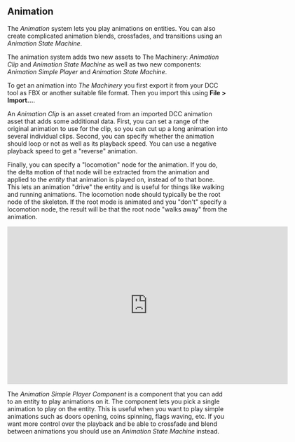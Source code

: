 ## Animation

The *Animation* system lets you play animations on entities. You can also create complicated
animation blends, crossfades, and transitions using an *Animation State Machine*.

The animation system adds two new assets to The Machinery: *Animation Clip* and *Animation State
Machine* as well as two new components: *Animation Simple Player* and *Animation State Machine*.

To get an animation into *The Machinery* you first export it from your DCC tool as FBX or another
suitable file format. Then you import this using **File > Import...**.

An *Animation Clip* is an asset created from an imported DCC animation asset that adds some
additional data. First, you can set a range of the original animation to use for the clip, so you
can cut up a long animation into several individual clips. Second, you can specify whether the
animation should loop or not as well as its playback speed. You can use a negative playback speed to
get a "reverse" animation.

Finally, you can specify a "locomotion" node for the animation. If you do, the delta motion of that
node will be extracted from the animation and applied to the *entity* that animation is played on,
instead of to that bone. This lets an animation "drive" the entity and is useful for things like
walking and running animations. The locomotion node should typically be the root node of the
skeleton. If the root mode is animated and you "don't" specify a locomotion node, the result will be
that the root node "walks away" from the animation.

<iframe id="ytplayer" type="text/html" width="640" height="360"
  src="https://www.youtube.com/embed/OcgBaG0rHtk?autoplay=1"
  frameborder="0"></iframe>

The *Animation Simple Player Component* is a component that you can add to an entity to play
animations on it. The component lets you pick a single animation to play on the entity. This is
useful when you want to play simple animations such as doors opening, coins spinning, flags waving,
etc. If you want more control over the playback and be able to crossfade and blend between
animations you should use an *Animation State Machine* instead.
